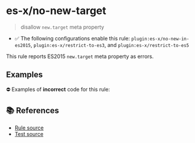 # es-x/no-new-target
> disallow `new.target` meta property

- ✅ The following configurations enable this rule: `plugin:es-x/no-new-in-es2015`, `plugin:es-x/restrict-to-es3`, and `plugin:es-x/restrict-to-es5`

This rule reports ES2015 `new.target` meta property as errors.

## Examples

⛔ Examples of **incorrect** code for this rule:

<eslint-playground type="bad" code="/*eslint es-x/no-new-target: error */
class A {
    constructor() {
        doSomething(new.target)
    }
}
" />

## 📚 References

- [Rule source](https://github.com/ota-meshi/eslint-plugin-es-x/blob/master/lib/rules/no-new-target.js)
- [Test source](https://github.com/ota-meshi/eslint-plugin-es-x/blob/master/tests/lib/rules/no-new-target.js)
